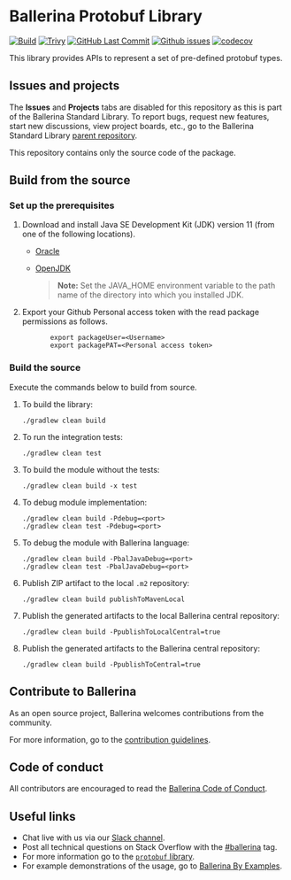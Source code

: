 Ballerina Protobuf Library
===================

[![Build](https://github.com/ballerina-platform/module-ballerina-protobuf/actions/workflows/build-timestamped-master.yml/badge.svg)](https://github.com/ballerina-platform/module-ballerina-protobuf/actions/workflows/build-timestamped-master.yml)
[![Trivy](https://github.com/ballerina-platform/module-ballerina-protobuf/actions/workflows/trivy-scan.yml/badge.svg)](https://github.com/ballerina-platform/module-ballerina-protobuf/actions/workflows/trivy-scan.yml)
[![GitHub Last Commit](https://img.shields.io/github/last-commit/ballerina-platform/module-ballerina-protobuf.svg)](https://github.com/ballerina-platform/module-ballerina-protobuf/commits/main)
[![Github issues](https://img.shields.io/github/issues/ballerina-platform/ballerina-standard-library/module/protobuf.svg?label=Open%20Issues)](https://github.com/ballerina-platform/ballerina-standard-library/labels/module%2Fprotobuf)
[![codecov](https://codecov.io/gh/ballerina-platform/module-ballerina-protobuf/branch/main/graph/badge.svg)](https://codecov.io/gh/ballerina-platform/module-ballerina-protobuf)

This library provides APIs to represent a set of pre-defined protobuf types.

## Issues and projects

The **Issues** and **Projects** tabs are disabled for this repository as this is part of the Ballerina Standard Library. To report bugs, request new features, start new discussions, view project boards, etc., go to the Ballerina Standard Library [parent repository](https://github.com/ballerina-platform/ballerina-standard-library).

This repository contains only the source code of the package.

## Build from the source

### Set up the prerequisites

1. Download and install Java SE Development Kit (JDK) version 11 (from one of the following locations).
    * [Oracle](https://www.oracle.com/java/technologies/javase-jdk11-downloads.html)

    * [OpenJDK](https://adoptopenjdk.net/)

      > **Note:** Set the JAVA_HOME environment variable to the path name of the directory into which you installed JDK.

2. Export your Github Personal access token with the read package permissions as follows.

              export packageUser=<Username>
              export packagePAT=<Personal access token>

### Build the source

Execute the commands below to build from source.

1. To build the library:
   ```    
   ./gradlew clean build
   ```

2. To run the integration tests:
   ```
   ./gradlew clean test
   ```
3. To build the module without the tests:
   ```
   ./gradlew clean build -x test
   ```
4. To debug module implementation:
   ```
   ./gradlew clean build -Pdebug=<port>
   ./gradlew clean test -Pdebug=<port>
   ```
5. To debug the module with Ballerina language:
   ```
   ./gradlew clean build -PbalJavaDebug=<port>
   ./gradlew clean test -PbalJavaDebug=<port>
   ```
6. Publish ZIP artifact to the local `.m2` repository:
   ```
   ./gradlew clean build publishToMavenLocal
   ```
7. Publish the generated artifacts to the local Ballerina central repository:
   ```
   ./gradlew clean build -PpublishToLocalCentral=true
   ```
8. Publish the generated artifacts to the Ballerina central repository:
   ```
   ./gradlew clean build -PpublishToCentral=true
   ```

## Contribute to Ballerina

As an open source project, Ballerina welcomes contributions from the community.

For more information, go to the [contribution guidelines](https://github.com/ballerina-platform/ballerina-lang/blob/master/CONTRIBUTING.md).

## Code of conduct

All contributors are encouraged to read the [Ballerina Code of Conduct](https://ballerina.io/code-of-conduct).

## Useful links

* Chat live with us via our [Slack channel](https://ballerina.io/community/slack/).
* Post all technical questions on Stack Overflow with the [#ballerina](https://stackoverflow.com/questions/tagged/ballerina) tag.
* For more information go to the [`protobuf` library](https://lib.ballerina.io/ballerina/protobuf/latest).
* For example demonstrations of the usage, go to [Ballerina By Examples](https://ballerina.io/swan-lake/learn/by-example/).
